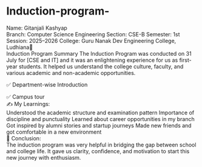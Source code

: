 # Induction-program-
Name: Gitanjali Kashyap
<br>Branch:  Computer Science Engineering
Section: CSE-B
Semester: 1st
Session: 2025–2026
 College: Guru Nanak Dev Engineering College, Ludhiana🏫 
 <br>
 Induction Program Summary
The Induction Program was conducted on 31 July for [CSE and IT] and it was an enlightening experience for us as first-year students. It helped us understand the college culture, faculty, and various academic and non-academic opportunities. 


✅ Department-wise Introduction



✅ Campus tour
<br>✍️ My Learnings:
<br>Understood the academic structure and examination pattern
Importance of discipline and punctuality
Learned about career opportunities in my branch
Got inspired by alumni stories and startup journeys
Made new friends and got comfortable in a new environment
<br>🙏 Conclusion:
<br>The induction program was very helpful in bridging the gap between school and college life. It gave us clarity, confidence, and motivation to start this new journey with enthusiasm.

